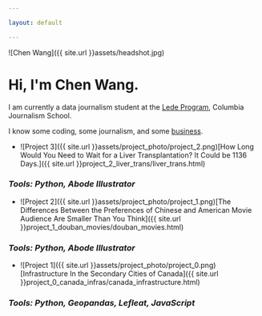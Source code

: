 ```yaml
---

layout: default

---
```

![Chen Wang]({{ site.url }}assets/headshot.jpg)

# Hi, I'm Chen Wang.

I am currently a data journalism student at the [Lede Program](http://ledeprogram.com), Columbia Journalism School.

I know some coding, some journalism, and some [business](http://www.rotman.utoronto.ca/Degrees/MastersPrograms/MBAPrograms/FullTimeMBA). 


* ![Project 3]({{ site.url }}assets/project_photo/project_2.png)[How Long Would You Need to Wait for a Liver Transplantation? It Could be 1136 Days.]({{ site.url }}project_2_liver_trans/liver_trans.html)
### _Tools: Python, Abode Illustrator_ ###
* ![Project 2]({{ site.url }}assets/project_photo/project_1.png)[The Differences Between the Preferences of Chinese and American Movie Audience Are Smaller Than You Think]({{ site.url }}project_1_douban_movies/douban_movies.html)
### _Tools: Python, Abode Illustrator_ ###
* ![Project 1]({{ site.url }}assets/project_photo/project_0.png)[Infrastructure In the Secondary Cities of Canada]({{ site.url }}project_0_canada_infras/canada_infrastructure.html)
### _Tools: Python, Geopandas, Lefleat, JavaScript_ ###